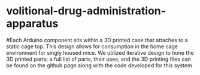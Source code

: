 # volitional-drug-administration-apparatus
#Each Arduino component sits within a 3D printed case that attaches to a static cage top. This design allows for consumption in the home cage environment for singly housed mice. We utilized iterative design to hone the 3D printed parts; a full list of parts, their uses, and the 3D printing files can be found on the github page along with the code developed for this system
